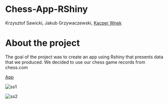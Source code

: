 # Chess-App-RShiny

Krzysztof Sawicki, Jakub Grzywaczewski, [Kacper Wnęk](https://github.com/KacWNK)

# About the project

The goal of the project was to create an app using Rshiny that presents data that we produced. We decided to use our chess game records from chess.com 

[App](https://grzywa.shinyapps.io/ChessExploRer/?fbclid=IwAR1R2O5ftHZtf-VkipzztX607Ni-_u4-hUfDVWkABFYoavvgSoF6vmUaXRA)

![ss1](https://user-images.githubusercontent.com/100801230/222732926-ec8c6e00-6d02-4c61-a9c3-df0d82552456.png)

![ss2](https://user-images.githubusercontent.com/100801230/222732966-31d02280-ea0c-40a3-921e-e4a8976f5ba6.png)


